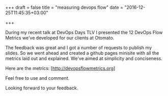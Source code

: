 +++
draft = false
title = "measuring devops flow"
date = "2016-12-25T11:45:35+03:00"

+++

During my recent talk at DevOps Days TLV I presented the 12 DevOps Flow Metrics we've developed for our clients at Otomato.

The feedback was great and I got a number of requests to publish my slides. So we went ahead and created a github pages minisite with all the metrics laid out and explained. We've aimed at simplicity and conciseness.

Here are the metrics: [http://devopsflowmetrics.org]

Feel free to use and comment.

Looking forward to your feedback.
